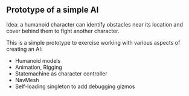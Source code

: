 ## Prototype of a simple AI
Idea: a humanoid character can identify obstacles near its location and cover behind them to fight another character.

This is a simple prototype to exercise working with various aspects of creating an AI:
- Humanoid models
- Animation, Rigging
- Statemachine as character controller
- NavMesh
- Self-loading singleton to add debugging gizmos